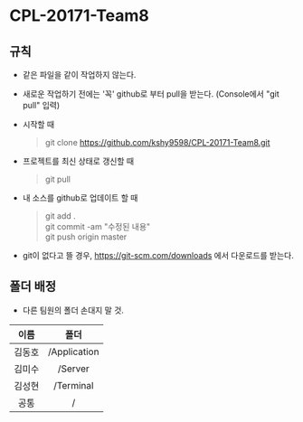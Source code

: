 ﻿CPL-20171-Team8
===============

규칙
----

* 같은 파일을 같이 작업하지 않는다.

* 새로운 작업하기 전에는 '꼭' github로 부터 pull을 받는다. (Console에서 "git pull" 입력)

* 시작할 때
    > git clone https://github.com/kshy9598/CPL-20171-Team8.git

* 프로젝트를 최신 상태로 갱신할 때
    > git pull

* 내 소스를 github로 업데이트 할 때 <br />
    > git add . <br />
    > git commit -am "수정된 내용" <br />
    > git push origin master

* git이 없다고 뜰 경우, https://git-scm.com/downloads 에서 다운로드를 받는다.


폴더 배정
---------
* 다른 팀원의 폴더 손대지 말 것.

| 이름        | 폴더           |
| :-------------: |:-------------:|
| 김동호      | /Application |
| 김미수      | /Server |
| 김성현      | /Terminal |
| 공통      | /     |
